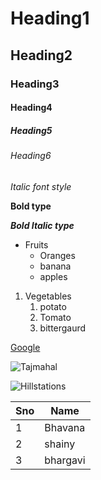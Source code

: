 # Heading1
## Heading2
### Heading3
#### Heading4
##### Heading5
###### Heading6
*Italic font style*

**Bold type**

***Bold Italic type***

* Fruits
  * Oranges
  * banana
  * apples

1. Vegetables
    1. potato
    2. Tomato
    3. bittergaurd

[Google](https://www.google.com/)

![Tajmahal](https://static.independent.co.uk/s3fs-public/thumbnails/image/2017/10/03/17/tajmahal.jpg?width=982&height=726&auto=webp&quality=75)

![Hillstations](https://www.oyorooms.com/blog/wp-content/uploads/2019/06/7-Popular-Hill-Station-to-Visit-in-Tamil-Nadu-1.jpg)

Sno|Name
---|----
1|Bhavana
2|shainy
3|bhargavi
